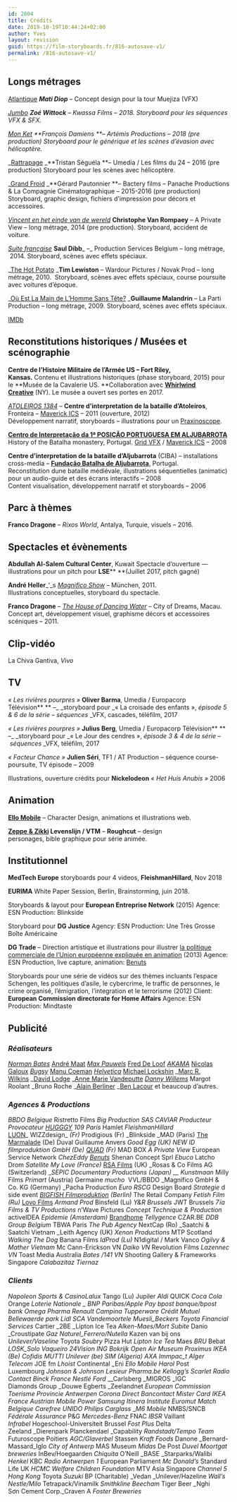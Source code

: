 ```yaml
---
id: 2804
title: Crédits
date: 2019-10-19T10:44:24+02:00
author: Yves
layout: revision
guid: https://film-storyboards.fr/816-autosave-v1/
permalink: /816-autosave-v1/
---
```

<h2 style="text-align: left;">
  Longs métrages
</h2>

[Atlantique](https://www.imdb.com/title/tt10199586/) _**Mati Diop**_ &#8211; Concept design pour la tour Muejiza (VFX)

_[Jumbo](https://www.imdb.com/title/tt6818118/) **Zoé Wittock** &#8211; Kwassa Films &#8211; 2018. Storyboard pour les séquences VFX & SFX._

_[Mon Ket](https://www.imdb.com/title/tt8398768/) **François Damiens **&#8211; Artémis Productions &#8211; 2018 (pre production) Storyboard pour le générique et les scènes d&rsquo;évasion avec hélicoptère._

_[Rattrapage](http://www.imdb.com/title/tt6286652/?ref_=ttco_co_tt) _**Tristan Séguéla **&#8211; Umedia / Les films du 24 &#8211; 2016 (pre production) Storyboard pour les scènes avec hélicoptère.

_[Grand Froid](http://www.gerardpautonnier.com/grand-froid.html) _**Gérard Pautonnier **&#8211; Bactery films &#8211; Panache Productions & La Compagnie Cinématographique &#8211; 2015-2016 (pre production) Storyboard, graphic design, fichiers d&rsquo;impression pour décors et accessoires.

_<a title="Vincent en het einde van de wereld — IMDB" href="http://j.mp/vincent-einde-van-de-wereld" target="_blank" rel="noopener noreferrer">Vincent en het einde van de wereld</a>_ **Christophe Van Rompaey** &#8211; A Private View &#8211; long métrage, 2014 (pre production). Storyboard, accident de voiture.

_<a title="Suite française - IMDB" href="http://www.imdb.com/title/tt0900387/" target="_blank" rel="noopener noreferrer">Suite française</a>_ **Saul Dibb**_ &#8211;_ Production Services Belgium &#8211; long métrage,  2014. Storyboard, scènes avec effets spéciaux.

_[The Hot Potato](http://film-storyboards.com/the-hot-potato/ "The Hot Potato") _**Tim Lewiston** &#8211; Wardour Pictures / Novak Prod &#8211; long métrage, 2010.  Storyboard, scènes avec effets spéciaux, course poursuite avec voitures d&rsquo;époque.

_<a title="Où Est La Main De L'Homme Sans T^te" href="http://www.ouestlamain.com/" target="_blank" rel="noopener noreferrer">Où Est La Main de L’Homme Sans Tête?</a> _**Guillaume Malandrin** &#8211; La Parti Production &#8211; long métrage, 2009. Storyboard, scènes avec effets spéciaux.

<p style="text-align: left;">
  <a href="https://www.imdb.com/name/nm2326905/">IMDb</a>
</p>

## Reconstitutions historiques / Musées et scénographie

**Centre de l&rsquo;Histoire Militaire de l&rsquo;Armée US **&#8211; Fort Riley, Kansas**.** Contenu et illustrations historiques (phase storyboard, 2015) pour le **Musée de la Cavalerie US. **Collaboration avec **[Whirlwind Creative](http://whirlwindcreative.com)** (NY). Le musée a ouvert ses portes en 2017.

_<a title="Atoleiros 1384" href="http://j.mp/Atoleiros-1384/" target="_blank" rel="noopener noreferrer">ATOLEIROS 1384</a>_ &#8211; **Centre d&rsquo;interpretation de la bataille d&rsquo;Atoleiros**, Fronteira &#8211; <a title="Mavercik ICS" href="http://www.maverick-ics.be/ " target="_blank" rel="noopener noreferrer">Maverick ICS</a> &#8211; 2011 (ouverture, 2012)  
Développement narratif, storyboards &#8211; illustrations pour un <a title="Zootrope" href="http://j.mp/Praxinoscope" target="_blank" rel="noopener noreferrer">Praxinoscope</a>.

**<a title="Fundação Batalha de Aljubarrota" href="http://fundacao-aljubarrota.pt/?idc=224" target="_blank" rel="noopener noreferrer">Centro de Interpretação da 1ª POSIÇÃO PORTUGUESA EM ALJUBARROTA</a>**  
History of the Batalha monastery, Portugal. <a title="Grid VFX" href="http://www.grid-vfx.com/" target="_blank" rel="noopener noreferrer">Grid VFX</a> / <a title="Mavercik ICS" href="http://www.maverick-ics.be/ " target="_blank" rel="noopener noreferrer">Maverick ICS</a> &#8211; 2008

**Centre d&rsquo;interpretation de la bataille d&rsquo;Aljubarrota** (CIBA) &#8211; installations cross-media &#8211; **<a title="Fundação Batalha de Aljubarrota" href="http://www.fundacao-aljubarrota.pt/" target="_blank" rel="noopener noreferrer">Fundação Batalha de Aljubarrota</a>**, Portugal.  
Reconstitution dune bataille médiévale, illustrations séquentielles (animatic) pour un audio-guide et des écrans interactifs &#8211; 2008  
Content visualisation, développement narratif et storyboards &#8211; 2006

## Parc à thèmes

**Franco Dragone** &#8211; _Rixos World_, Antalya, Turquie, visuels &#8211; 2016.

## Spectacles et évènements

**Abdullah Al-Salem Cultural Center**, Kuwait Spectacle d&rsquo;ouverture — illustrations pour un pitch pour **LSE**** **(Juillet 2017, pitch gagné)

**André Heller**_&lsquo;_s _<a href="http://www.youtube.com/watch?gl=BE&v=j0Ljn8W_wbc" target="_blank" rel="noopener noreferrer">Magnifico Show</a>_ &#8211; München, 2011.  
Illustrations conceptuelles, storyboard du spectacle.

**Franco Dragone** &#8211; _<a href="http://thehouseofdancingwater.com/" target="_blank" rel="noopener noreferrer">The House of Dancing Water</a>_ &#8211; City of Dreams, Macau. Concept art, développement visuel, graphisme décors et accessoires scéniques &#8211; 2011.

## Clip-vidéo

La Chiva Gantiva, _Vivo_

## TV

_« Les rivières pourpres »_ **Oliver Barma**, Umedia / Europacorp Télévision** ** –_ _storyboard pour _« La croisade des enfants », _épisode 5 & 6 de la série_ &#8211; _séquences_ _VFX, cascades, téléfilm, 2017

_« Les rivières pourpres »_ **Julius Berg**, Umedia / Europacorp Télévision** ** –_ _storyboard pour _« Le Jour des cendres », _épisode 3 & 4 de la série_ &#8211; _séquences_ _VFX, téléfilm, 2017

_« Facteur Chance »_ **Julien Séri**, TF1 / AT Production &#8211; séquence course-poursuite, TV épisode &#8211; 2009

Illustrations, ouverture crédits pour **Nickelodeon** « _Het Huis Anubis »_ 2006

## Animation

**<a title="Ello Mobile" href="http://j.mp/ello-mobile" target="_blank" rel="noopener noreferrer">Ello Mobile</a>** &#8211; Character Design, animations et illustrations web.

**<a title="Zeppe en Zikki / VTM" href="http://j.mp/Zeppe-Zikki" target="_blank" rel="noopener noreferrer">Zeppe & Zikki</a> Levenslijn / VTM** &#8211; **Roughcut** &#8211; design personages, bible graphique pour série animée.

## Institutionnel

**MedTech Europe** storyboards pour 4 videos, **FleishmanHillard**, Nov 2018

**EURIMA** White Paper Session, Berlin, Brainstorming, juin 2018.

Storyboards & layout pour **European Entreprise Network** (2015) Agence: ESN Production: Blinkside

Storyboard pour **DG Justice** Agency: ESN Production: Une Très Grosse Boîte Américaine

**DG Trade** &#8211; Direction artistique et illustrations pour illustrer <a title="EU trade policy in animation" href="http://film-storyboards.fr/animation-ligne-claire/" target="_blank" rel="noopener noreferrer">la politique commerciale de l&rsquo;Union européenne expliquée en animation</a> (2013) Agence: ESN Production, live capture, animation: <a title="Visual effects" href="http://www.benuts.be/" target="_blank" rel="noopener noreferrer">Benuts</a>

Storyboards pour une série de vidéos sur des thèmes incluants l&rsquo;espace Schengen, les politiques d&rsquo;asile, le cybercrime, le traffic de personnes, le crime organisé, l&rsquo;émigration, l&rsquo;integration et le terrorisme (2012) Client: **European Commission directorate for Home Affairs** Agence: ESN Production: Mindtaste

## Publicité

### _Réalisateurs_

[_Norman Bates_](http://normanbates.tv/) [André Maat](https://andremaat.com/) _[Max Pauwels](http://www.maxpauwels.com/)_ [Fred De Loof](http://freddeloof.com) [_AKAMA_](https://vimeopro.com/2425prod/portfolio-alexandre-ada-nki/) [Nicolas Galoux](http://hugggy.com) <a title="BUGSY RIVERBANK STEEL" href="http://www.bugsyriverbanksteel.com" target="_blank" rel="noopener noreferrer"><em>Bugsy</em></a> [Manu Coeman](http://www.manucoeman.com) _<a title="Duo Directors. No Cheese." href="http://hellohelvetica.ch" target="_blank" rel="noopener noreferrer">Helvetica</a>_ <a title="Michal Lockshin on Vimeo" href="http://vimeo.com/lockshin" target="_blank" rel="noopener noreferrer">Michael Lockshin</a> _[Marc R. Wilkins](http://marcwilkins.com/) _[David Lodge](http://davidlodge.tv/) _[Anne Marie Vandeputte](http://www.raw.be/) _[Danny Willems](http://www.dannywillems.com/)_ Margot Roolant _Bruno Roche _[Alain Berliner](http://www.alainberliner.com/) _<a title="Ben Lacour Director" href="http://benlacour.com" target="_blank" rel="noopener noreferrer">Ben Lacour</a> et beaucoup d&rsquo;autres.

### _Agences & Productions_

_BBDO Belgique_ Ristretto Films _Big Production SAS _CAVIAR _Producteur Provocateur_ [HUGGGY](http://hugggy.com/)_ 109 Paris_ Hamlet _FleishmanHillard_ <a title="LUON" href="http://www.luon.com/" target="_blank" rel="noopener noreferrer">LUON</a>_ WIZZdesign_ _(Fr)_ Prodigious (Fr) _Blinkside _MAD (Paris) [The Marmalade](http://themarmalade.com) (De) Duval Guillaume Anvers _Good Egg (UK) _NEW ID filmproduktion GmbH_ (De) [QUAD](https://www.quad.fr) (Fr)_ MAD BOX _A Private View_ European Service Network _ChezEddy_ _<a title="Visual effects" href="http://www.benuts.be/" target="_blank" rel="noopener noreferrer">Benuts</a>_ Shenan Concept Sprl _Ebuco_ Latcho Drom _Satellite My Love (France)_ <a title="RSA Films UK" href="http://www.rsafilms.com" target="_blank" rel="noopener noreferrer">RSA Films</a> (UK) _Rosas & Co Films AG (Switzerland) __SEPIC Documentary Productions (Japan) __ Kunstmaan_ Milly Films _Primart_ (Austria) Germaine _mucho_  VVL/BBDO _Magnifico GmbH & Co. KG (Germany) _Pacha Production _Euro RSCG_ Design Board _Strategie_ d side event _[BIGFISH Filmproduktion](http://www.bigfish.de/) (Berlin)_ The Retail Company _Fetish Film (Ru)_ <a title="Lovo Films Creativity Lovers" href="http://www.lovo.be/" target="_blank" rel="noopener noreferrer">Lovo Films</a> _Armand Prod_ Binsfeld (Lu) _Y&R Brussels_ JWT Brussels _7ïa Films & TV Productions_ n’Wave Pictures _Concept Technique & Production_ activeIDEA _Epidemie (Amsterdam)_ <a title="Brandhome - Identity driven brand building" href="http://www.brandhome.com/" target="_blank" rel="noopener noreferrer">Brandhome</a> _Tellygence_ CZAR.BE _DDB Group Belgium_ TBWA Paris _The Pub Agency_ NextCap (Ro) _Saatchi & Saatchi Vietnam _Leith Agency (UK) _Xenon Productions_ MTP Scotland _Walking The Dog_ Banana Films _IdProd (Lu)_ N1digital / Mark Vanco _Ogilvy & Mather Vietnam_ Mc Cann-Erickson VN _Daiko VN_ Revolution Films _Lazennec VN_ Toast Media Australia _Bates /141 VN_ Shooting Gallery & Frameworks Singapore _Calabazitaz Tiernaz_

### _Clients_

_Napoleon Sports & CasinoLalux_ Tango (Lu) Jupiler _Aldi_ QUICK _Coca Cola_ Orange _Loterie Nationale _ BNP Paribas/Apple Pay _bpost banque/bpost bank_ Omega Pharma _Renault_ Campina _Tupperware_ Crédit Mutuel _Bellewaerde park_ Lidl _SCA_ Vandemoortele _Muesli_Beckers_ Toyota Financial Services_ Cartier _2BE _Lipton Ice Tea _Alken-Maes/Mort Subite_ Danio _Croustipate _Gaz Naturel_Ferrero/Nutella_ Kazen van bij ons _Unilever/Vaseline_ Toyota _Soubry_ Pizza Hut _Lipton Ice Tea_ Maes _BRU_ Bebat _LOSK_Solo _Vaqueiro_ 24Vision _ING_ Bokrijk Open Air Museum_ __Proximus_ IKEA (Be) _Cofidis_ MUTTI _Unilever_ (be) SIM (Algeria) _AXA_ Immpac_t Alger Telecom_ JOE fm _Lhoist_ Continental _Eni _Ello Mobile Harol_ Post Luxembourg _Johnson & Johnson _Lesieur_ Pharma.be _Kellogg&rsquo;s_ Scarlet _Radio Contact_ Binck France _Nestlé_ Ford_ __Carlsberg _MIGROS _IGC Diamonds Group _Douwe Egberts _Zeelandnet _European Commission _Toerisme Provincie Antwerpen_ Corona Direct _Bancontact Mister Card_ IKEA France _Austrian Mobile Power_ Samsung _Itinera Institute_ Euromut _Match Belgique_ _Carefree_ UNIDO _Philips_ Carglass_ __M6 Mobile_ NMBS/SNCB _Fédérale Assurance_ P&G _Mercedes-Benz_ FNAC _IBSR_ Vaillant _Infrabel_ Hogeschool-Universiteit Brussel _Fost Plus_ Delta Zeeland _Dierenpark Planckendael _Capability _Randstadt/Tempo Team_ Futuroscope Poitiers _AGC/Glaverbel_ Stassen _Kraft Foods_ Danone _Bernard-Massard_Iglo _City of Antwerp_ MAS Museum _Midas_ De Post _Duvel Moortgat breweries_ InBev/Hoegaarden _Chiquita_ O’Neill _BASE _Starparks/Walibi _Henkel_ KBC _Radio Antwerpen 1_ European Parliament _Mc Donald&rsquo;s_ Standard Life UK _HCMC Welfare Children Foundation_ MTV Asia Singapore _Channel 5 Hong Kong_ Toyota _Suzuki_ BP (Charitable) _Vedan _Unilever/Hazeline _Wall’s Nestle/Milo_ Tetrapack/Vinamilk _Smithkline Beecham_ Tiger Beer _Nghi Sơn Cement Corp._Craven A _Foster Breweries_